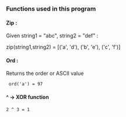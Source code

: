 ### Functions used in this program

#### Zip :

Given string1 = "abc", string2 = "def" :

  zip(string1,string2) = [('a', 'd'), ('b', 'e'), ('c', 'f')]

#### Ord :

Returns the order or ASCII value 

  ` ord('a') = 97`

#### ^ -> XOR function

  `2 ^ 3 = 1` 